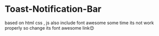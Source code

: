 # Toast-Notification-Bar


based on html css , js 
 also include font awesome 
some time its not work properly  so change its font awesome link😊
